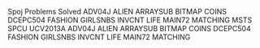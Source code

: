 Spoj Problems Solved
ADV04J
ALIEN
ARRAYSUB
BITMAP
COINS
DCEPC504
FASHION
GIRLSNBS
INVCNT
LIFE
MAIN72
MATCHING
MSTS
SPCU
UCV2013A
ADV04J
ALIEN
ARRAYSUB
BITMAP
COINS
DCEPC504
FASHION
GIRLSNBS
INVCNT
LIFE
MAIN72
MATCHING
